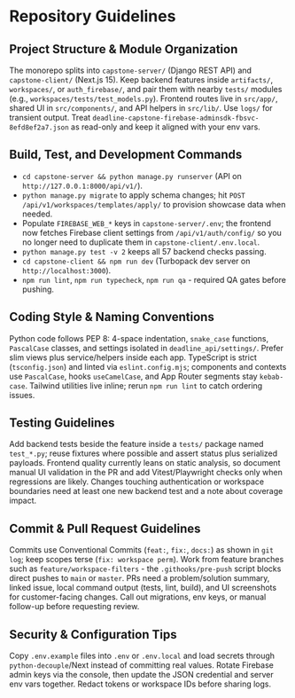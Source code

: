 # Repository Guidelines

## Project Structure & Module Organization
The monorepo splits into `capstone-server/` (Django REST API) and `capstone-client/` (Next.js 15). Keep backend features inside `artifacts/`, `workspaces/`, or `auth_firebase/`, and pair them with nearby `tests/` modules (e.g., `workspaces/tests/test_models.py`). Frontend routes live in `src/app/`, shared UI in `src/components/`, and API helpers in `src/lib/`. Use `logs/` for transient output. Treat `deadline-capstone-firebase-adminsdk-fbsvc-8efd8ef2a7.json` as read-only and keep it aligned with your env vars.

## Build, Test, and Development Commands
- `cd capstone-server && python manage.py runserver` (API on `http://127.0.0.1:8000/api/v1/`).
- `python manage.py migrate` to apply schema changes; hit `POST /api/v1/workspaces/templates/apply/` to provision showcase data when needed.
- Populate `FIREBASE_WEB_*` keys in `capstone-server/.env`; the frontend now fetches
  Firebase client settings from `/api/v1/auth/config/` so you no longer need to
  duplicate them in `capstone-client/.env.local`.
- `python manage.py test -v 2` keeps all 57 backend checks passing.
- `cd capstone-client && npm run dev` (Turbopack dev server on `http://localhost:3000`).
- `npm run lint`, `npm run typecheck`, `npm run qa` - required QA gates before pushing.

## Coding Style & Naming Conventions
Python code follows PEP 8: 4-space indentation, `snake_case` functions, `PascalCase` classes, and settings isolated in `deadline_api/settings/`. Prefer slim views plus service/helpers inside each app. TypeScript is strict (`tsconfig.json`) and linted via `eslint.config.mjs`; components and contexts use `PascalCase`, hooks `useCamelCase`, and App Router segments stay `kebab-case`. Tailwind utilities live inline; rerun `npm run lint` to catch ordering issues.

## Testing Guidelines
Add backend tests beside the feature inside a `tests/` package named `test_*.py`; reuse fixtures where possible and assert status plus serialized payloads. Frontend quality currently leans on static analysis, so document manual UI validation in the PR and add Vitest/Playwright checks only when regressions are likely. Changes touching authentication or workspace boundaries need at least one new backend test and a note about coverage impact.

## Commit & Pull Request Guidelines
Commits use Conventional Commits (`feat:`, `fix:`, `docs:`) as shown in `git log`; keep scopes terse (`fix: workspace perm`). Work from feature branches such as `feature/workspace-filters` - the `.githooks/pre-push` script blocks direct pushes to `main` or `master`. PRs need a problem/solution summary, linked issue, local command output (tests, lint, build), and UI screenshots for customer-facing changes. Call out migrations, env keys, or manual follow-up before requesting review.

## Security & Configuration Tips
Copy `.env.example` files into `.env` or `.env.local` and load secrets through `python-decouple`/Next instead of committing real values. Rotate Firebase admin keys via the console, then update the JSON credential and server env vars together. Redact tokens or workspace IDs before sharing logs.
